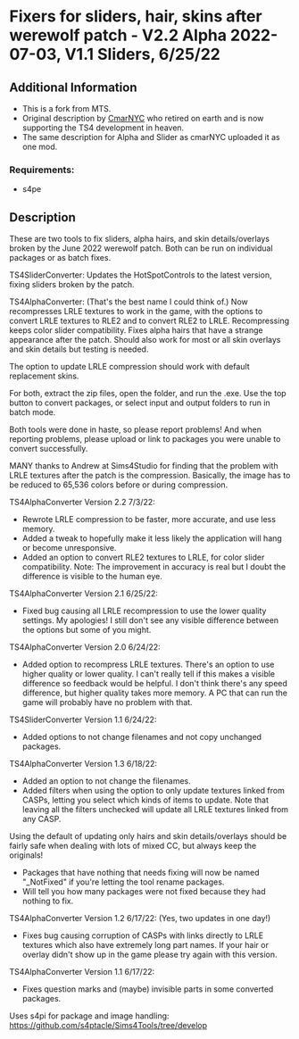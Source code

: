 # Fixers for sliders, hair, skins after werewolf patch - V2.2 Alpha 2022-07-03, V1.1 Sliders, 6/25/22 

## Additional Information
* This is a fork from MTS. 
* Original description by [CmarNYC](https://modthesims.info/member.php?u=3216596) who retired on earth and is now supporting the TS4 development in heaven.
* The same description for Alpha and Slider as cmarNYC uploaded it as one mod.

### Requirements:
* s4pe

## Description

These are two tools to fix sliders, alpha hairs, and skin details/overlays broken by the June 2022 werewolf patch. Both can be run on individual packages or as batch fixes.

TS4SliderConverter: Updates the HotSpotControls to the latest version, fixing sliders broken by the patch.

TS4AlphaConverter: (That's the best name I could think of.) Now recompresses LRLE textures to work in the game, with the options to convert LRLE textures to RLE2 and to convert RLE2 to LRLE. Recompressing keeps color slider compatibility. Fixes alpha hairs that have a strange appearance after the patch. Should also work for most or all skin overlays and skin details but testing is needed.

The option to update LRLE compression should work with default replacement skins.

For both, extract the zip files, open the folder, and run the .exe. Use the top button to convert packages, or select input and output folders to run in batch mode.

Both tools were done in haste, so please report problems! And when reporting problems, please upload or link to packages you were unable to convert successfully.

MANY thanks to Andrew at Sims4Studio for finding that the problem with LRLE textures after the patch is the compression. Basically, the image has to be reduced to 65,536 colors before or during compression.

TS4AlphaConverter Version 2.2 7/3/22:
- Rewrote LRLE compression to be faster, more accurate, and use less memory.
- Added a tweak to hopefully make it less likely the application will hang or become unresponsive.
- Added an option to convert RLE2 textures to LRLE, for color slider compatibility.
Note: The improvement in accuracy is real but I doubt the difference is visible to the human eye.

TS4AlphaConverter Version 2.1 6/25/22:
- Fixed bug causing all LRLE recompression to use the lower quality settings. My apologies! I still don't see any visible difference between the options but some of you might.

TS4AlphaConverter Version 2.0 6/24/22:
- Added option to recompress LRLE textures.
There's an option to use higher quality or lower quality. I can't really tell if this makes a visible difference so feedback would be helpful. I don't think there's any speed difference, but higher quality takes more memory. A PC that can run the game will probably have no problem with that.

TS4SliderConverter Version 1.1 6/24/22:
- Added options to not change filenames and not copy unchanged packages.

TS4AlphaConverter Version 1.3 6/18/22:
- Added an option to not change the filenames.
- Added filters when using the option to only update textures linked from CASPs, letting you select which kinds of items to update. Note that leaving all the filters unchecked will update all LRLE textures linked from any CASP.

Using the default of updating only hairs and skin details/overlays should be fairly safe when dealing with lots of mixed CC, but always keep the originals!

- Packages that have nothing that needs fixing will now be named "_NotFixed" if you're letting the tool rename packages.
- Will tell you how many packages were not fixed because they had nothing to fix.

TS4AlphaConverter Version 1.2 6/17/22: (Yes, two updates in one day!)
- Fixes bug causing corruption of CASPs with links directly to LRLE textures which also have extremely long part names. If your hair or overlay didn't show up in the game please try again with this version.

TS4AlphaConverter Version 1.1 6/17/22:
- Fixes question marks and (maybe) invisible parts in some converted packages.


Uses s4pi for package and image handling: https://github.com/s4ptacle/Sims4Tools/tree/develop